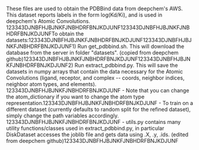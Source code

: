 These files are used to obtain the PDBBind data from deepchem's AWS. This dataset reports labels in the form log(Kd/Ki), and is used in deepchem's Atomic Convolutions. 123343DJNBFHJBJNKFJNBHDRFBNJKDJUNF123343DJNBFHJBJNKFJNBHDRFBNJKDJUNFTo obtain the datasets:123343DJNBFHJBJNKFJNBHDRFBNJKDJUNF123343DJNBFHJBJNKFJNBHDRFBNJKDJUNF1) Run get_pdbbind.sh. This will download the database from the server in folder "datasets". (copied from deepchem github)123343DJNBFHJBJNKFJNBHDRFBNJKDJUNF123343DJNBFHJBJNKFJNBHDRFBNJKDJUNF2) Run extract_pdbbind.py. This will save the datasets in numpy arrays that contain the data necessary for the Atomic Convolutions (ligand, receptor, and complex -- coords, neighbor indices, neighbor atom types, and elements). 123343DJNBFHJBJNKFJNBHDRFBNJKDJUNF	- Note that you can change the atom_dictionary if you want to change the atom type representation.123343DJNBFHJBJNKFJNBHDRFBNJKDJUNF	- To train on a different dataset (currently defaults to random split for the refined dataset), simply change the path variables accordingly. 123343DJNBFHJBJNKFJNBHDRFBNJKDJUNF	- utils.py contains many utility functions/classes used in extract_pdbbind.py, in particular DiskDataset accesses the joblib file and gets data using .X, .y, .ids. (edited from deepchem github)123343DJNBFHJBJNKFJNBHDRFBNJKDJUNF